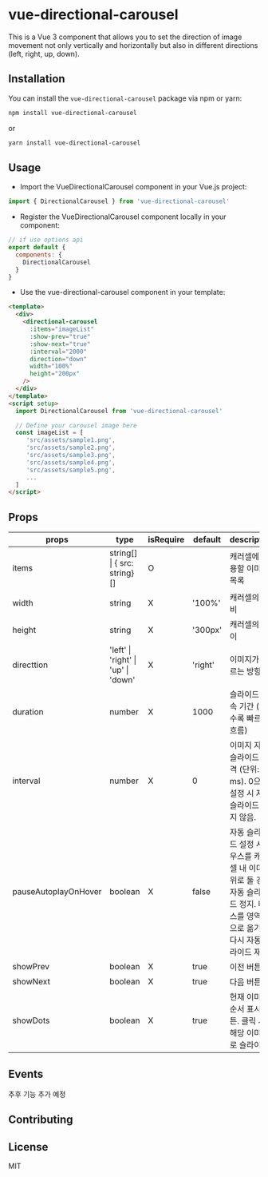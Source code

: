 # vue-directional-carousel

This is a Vue 3 component that allows you to set the direction of image movement not only vertically and horizontally but also in different directions (left, right, up, down).

## Installation

You can install the `vue-directional-carousel` package via npm or yarn:

```bash
npm install vue-directional-carousel
```

or

```bash
yarn install vue-directional-carousel
```

## Usage

- Import the VueDirectionalCarousel component in your Vue.js project:

```javascript
import { DirectionalCarousel } from 'vue-directional-carousel'
```

- Register the VueDirectionalCarousel component locally in your component:

```javascript
// if use options api
export default {
  components: {
    DirectionalCarousel
  }
}
```

- Use the vue-directional-carousel component in your template:

```html
<template>
  <div>
    <directional-carousel
      :items="imageList"
      :show-prev="true"
      :show-next="true"
      :interval="2000"
      direction="down"
      width="100%"
      height="200px"
    />
  </div>
</template>
<script setup>
  import DirectionalCarousel from 'vue-directional-carousel'

  // Define your carousel image here
  const imageList = [
     'src/assets/sample1.png',
     'src/assets/sample2.png',
     'src/assets/sample3.png',
     'src/assets/sample4.png',
     'src/assets/sample5.png',
     ...
  ]
</script>
```

## Props

| props                | type                                | isRequire | default | description                                                                                                                          |
| -------------------- | ----------------------------------- | --------- | ------- | ------------------------------------------------------------------------------------------------------------------------------------ |
| items                | string[] \| { src: string}[]        | O         |         | 캐러셀에 사용할 이미지 목록                                                                                                          |
| width                | string                              | X         | '100%'  | 캐러셀의 너비                                                                                                                        |
| height               | string                              | X         | '300px' | 캐러셀의 높이                                                                                                                        |
| directtion           | 'left' \| 'right' \| 'up' \| 'down' | X         | 'right' | 이미지가 흐르는 방향                                                                                                                 |
| duration             | number                              | X         | 1000    | 슬라이드 지속 기간 (짧을 수록 빠르게 흐름)                                                                                           |
| interval             | number                              | X         | 0       | 이미지 자동 슬라이드 간격 (단위: ms). 0으로 설정 시 자동 슬라이드 하지 않음.                                                         |
| pauseAutoplayOnHover | boolean                             | X         | false   | 자동 슬라이드 설정 시 마우스를 캐러셀 내 이미지 위로 둘 경우 자동 슬라이드 정지. 마우스를 영역 밖으로 옮기면 다시 자동 슬라이드 재개 |
| showPrev             | boolean                             | X         | true    | 이전 버튼                                                                                                                            |
| showNext             | boolean                             | X         | true    | 다음 버튼                                                                                                                            |
| showDots             | boolean                             | X         | true    | 현재 이미지 순서 표시 버튼. 클릭 시 해당 이미지로 슬라이드                                                                           |

## Events

추후 기능 추가 예정

## Contributing

## License

MIT
